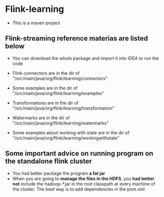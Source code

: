 # Flink-learning
* This is a maven project

## Flink-streaming reference materias are listed below

* You can download the whole package and import it into IDEA to run the code

* Flink-connectors are in the dir of "/src/main/java/org/flink/learning/connectors"

* Some examples are in the dir of "/src/main/java/org/flink/learning/examples"

* Transformations are in the dir of "/src/main/java/org/flink/learning/transformation"

* Watermarks are in the dir of "/src/main/java/org/flink/learning/watermarks"

* Some examples about working with state are in the dir of "/src/main/java/org/flink/learning/workingwithstate"

## Some important advice on running program on the standalone flink cluster

* You had better package the program **a fat jar**
* When you are going to **manage the files in the HDFS**, you **had better not** include the hadoop-*.jar in the root classpath at every machine of the cluster. The best way is to add dependencies in the pom.xml
